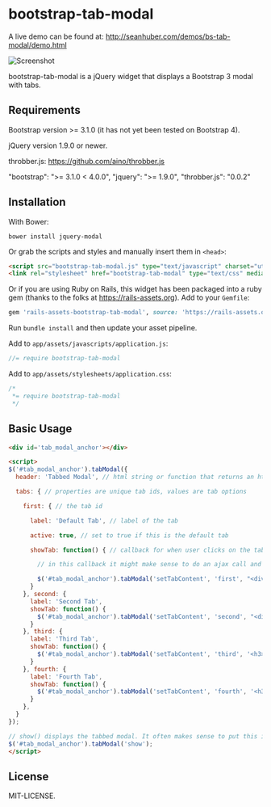 bootstrap-tab-modal
==============

A live demo can be found at: http://seanhuber.com/demos/bs-tab-modal/demo.html

![Screenshot](https://cdn.rawgit.com/seanhuber/bootstrap-tab-modal/master/screenshot.png)

bootstrap-tab-modal is a jQuery widget that displays a Bootstrap 3 modal with tabs.

Requirements
-----------------

Bootstrap version >= 3.1.0 (it has not yet been tested on Bootstrap 4).

jQuery version 1.9.0 or newer.

throbber.js: https://github.com/aino/throbber.js

"bootstrap": ">= 3.1.0 < 4.0.0",
"jquery": ">= 1.9.0",
"throbber.js": "0.0.2"

Installation
-----------------

With Bower:

```
bower install jquery-modal
```

Or grab the scripts and styles and manually insert them in `<head>`:

```html
<script src="bootstrap-tab-modal.js" type="text/javascript" charset="utf-8"></script>
<link rel="stylesheet" href="bootstrap-tab-modal" type="text/css" media="screen" />
```

Or if you are using Ruby on Rails, this widget has been packaged into a ruby gem (thanks to the folks at https://rails-assets.org).  Add to your `Gemfile`:

```ruby
gem 'rails-assets-bootstrap-tab-modal', source: 'https://rails-assets.org'
```

Run `bundle install` and then update your asset pipeline.

Add to `app/assets/javascripts/application.js`:

```javascript
//= require bootstrap-tab-modal
```

Add to `app/assets/stylesheets/application.css`:

```css
/*
 *= require bootstrap-tab-modal
 */
```

Basic Usage
-----------------

```html
<div id='tab_modal_anchor'></div>

<script>
$('#tab_modal_anchor').tabModal({
  header: 'Tabbed Modal', // html string or function that returns an html string

  tabs: { // properties are unique tab ids, values are tab options

    first: { // the tab id

      label: 'Default Tab', // label of the tab

      active: true, // set to true if this is the default tab

      showTab: function() { // callback for when user clicks on the tab for the first time (auto-clicked if default)

        // in this callback it might make sense to do an ajax call and then call setTabContent in the response

        $('#tab_modal_anchor').tabModal('setTabContent', 'first', "<div class='default'>This is the content of the default tab. Click on other tabs to view their contents.</div>"); // setTabContent takes 2 arguments: first is the id of the tab, second is the html content
      }
    }, second: {
      label: 'Second Tab',
      showTab: function() {
        $('#tab_modal_anchor').tabModal('setTabContent', 'second', "<div class='second'>This is the content of the second tab. Click on other tabs to view their contents.</div>");
      }
    }, third: {
      label: 'Third Tab',
      showTab: function() {
        $('#tab_modal_anchor').tabModal('setTabContent', 'third', '<h3>Third!</h3>');
      }
    }, fourth: {
      label: 'Fourth Tab',
      showTab: function() {
        $('#tab_modal_anchor').tabModal('setTabContent', 'fourth', '<h3>Fourth!</h3>');
      }
    },
  }
});

// show() displays the tabbed modal. It often makes sense to put this in a click handler.
$('#tab_modal_anchor').tabModal('show');
</script>
```


License
-----------------

MIT-LICENSE.
